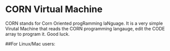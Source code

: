 # CORN Virtual Machine
CORN stands for Corn Oriented progRamming laNguage. It is a very simple Virutal Machine that reads the CORN programming langauge, edit the CODE array to program it. Good luck.

##For Linux/Mac users:

